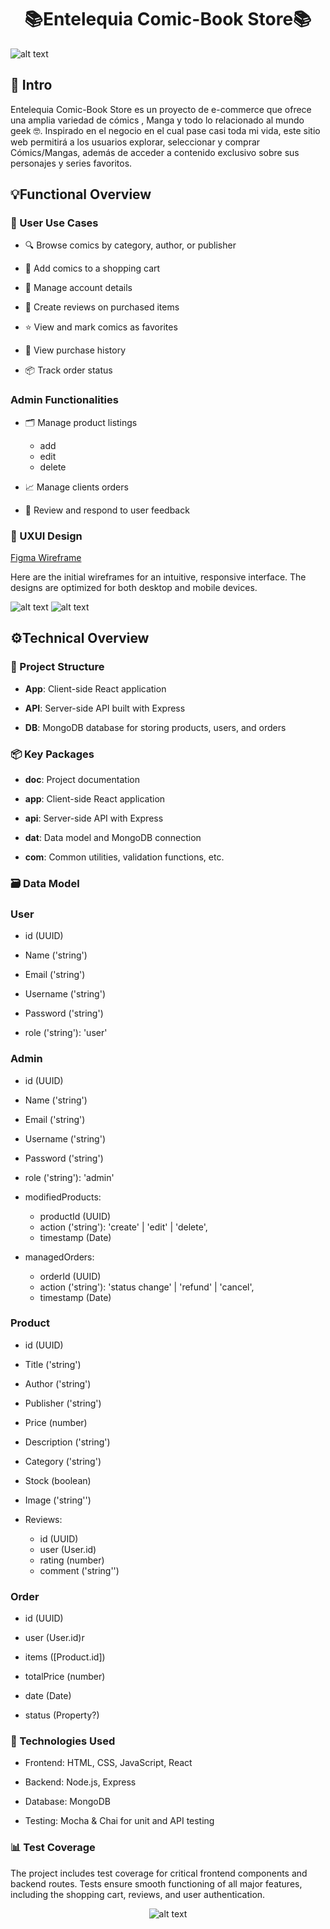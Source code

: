 #  <center>📚Entelequia Comic-Book Store📚</center>
![alt text](image-1.png)
## 📖 Intro

Entelequia Comic-Book Store es un proyecto de e-commerce que ofrece una amplia variedad de cómics , Manga y todo lo relacionado al mundo geek 🤓. 
Inspirado en el negocio en el cual pase casi toda mi vida, este sitio web permitirá a los usuarios explorar, seleccionar y comprar Cómics/Mangas, además de acceder a contenido exclusivo sobre sus personajes y series favoritos.

## 💡Functional Overview

### 🎯 User Use Cases

- 🔍 Browse comics by category, author, or publisher

- 🛒 Add comics to a shopping cart

- 👤 Manage account details

- 📝 Create reviews on purchased items

- ⭐ View and mark comics as favorites

- 📜 View purchase history 

- 📦 Track order status

### Admin Functionalities
- 🗂️ Manage product listings 
   - add
   - edit 
   - delete

- 📈 Manage clients orders

- 📢 Review and respond to user feedback


### 🎨 UXUI Design

[Figma Wireframe](https://www.figma.com/design/n9w5SAKtC9lT4FHbCasC9c/Project-E-commerce?node-id=0-1&t=m6Cd2jkL9vMvlILw-1)

Here are the initial wireframes for an intuitive, responsive interface. The designs are optimized for both desktop and mobile devices.


![alt text](image-2.png)  ![alt text](image-3.png) 


## ⚙️Technical Overview

### 🔧 Project Structure

- **App**: Client-side React application

- **API**: Server-side API built with Express

- **DB**: MongoDB database for storing products, users, and orders

### 📦 Key Packages

- **doc**: Project documentation

- **app**: Client-side React application

- **api**: Server-side API with Express

- **dat**: Data model and MongoDB connection

- **com**: Common utilities, validation functions, etc.

### 🗃️ Data Model

### User
- id (UUID)

- Name ('string')

- Email ('string')

- Username ('string')

- Password ('string')

- role ('string'): 'user'

### Admin
- id (UUID)

- Name ('string')

- Email ('string')

- Username ('string')

- Password ('string')

- role ('string'): 'admin'

- modifiedProducts: 
    - productId (UUID)
    - action ('string'): 'create' | 'edit' | 'delete',
    - timestamp (Date)
  

- managedOrders:
   - orderId (UUID)
   - action ('string'): 'status change' | 'refund' | 'cancel',
   - timestamp (Date)



### Product
- id (UUID)

- Title ('string')

- Author ('string')

- Publisher ('string')

- Price (number)

- Description ('string')

- Category ('string')

- Stock (boolean)

- Image ('string'')

- Reviews:
   - id (UUID)
   - user (User.id)
   - rating (number)
  - comment ('string'')


### Order
- id (UUID)

- user (User.id)r

- items ([Product.id])

- totalPrice (number)

- date (Date)

- status (Property?)


### 🚀 Technologies Used

- Frontend: HTML, CSS, JavaScript, React

- Backend: Node.js, Express

- Database: MongoDB

- Testing: Mocha & Chai for unit and API testing


### 📊 Test Coverage
The project includes test coverage for critical frontend components and backend routes. Tests ensure smooth functioning of all major features, including the shopping cart, reviews, and user authentication.
                       <p align="center">![alt text](image-5.png)</p>
                 